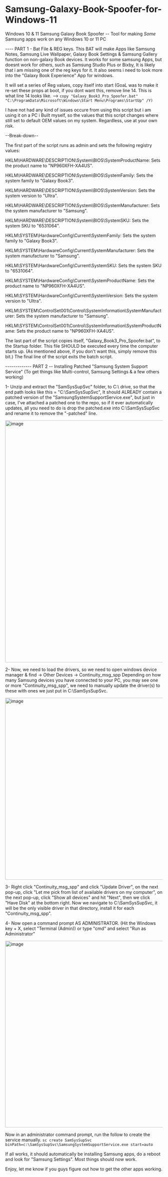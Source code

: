 # Samsung-Galaxy-Book-Spoofer-for-Windows-11
Windows 10 &amp; 11 Samsung Galaxy Book Spoofer -- Tool for making *Some* Samsung apps work on any Windows 10 or 11 PC

---- PART 1 - Bat File & REG keys.
This BAT will make Apps like Samsung Notes, Samsung Live Wallpaper, Galaxy Book Settings & Samsung Gallery function on non-galaxy Book devices. It works for some samsung Apps, but doesnt work for others, such as Samsung Studio Plus or Bixby, It is likely that i am missing one of the reg keys for it. It also seems i need to look more into the "Galaxy Book Experience" App for windows.

It will set a series of Reg values, copy itself into start (GoaL was to make it re-set these props at boot, if you dont want this, remove line 14. This is what line 14 looks like. --> ```copy "Galaxy_Book3_Pro_Spoofer.bat" "C:\ProgramData\Microsoft\Windows\Start Menu\Programs\StartUp" /Y)```

I have not had any kind of issues occure from using this script but i am using it on a PC i Built myself, so the values that this script changes where still set to default OEM values on my system. Regardless, use at your own risk. 

--Break-down--

The first part of the script runs as admin and sets the following registry values:

HKLM\HARDWARE\DESCRIPTION\System\BIOS\SystemProductName: Sets the product name to "NP960XFH-XA4US".

HKLM\HARDWARE\DESCRIPTION\System\BIOS\SystemFamily: Sets the system family to "Galaxy Book3".

HKLM\HARDWARE\DESCRIPTION\System\BIOS\SystemVersion: Sets the system version to "Ultra".

HKLM\HARDWARE\DESCRIPTION\System\BIOS\SystemManufacturer: Sets the system manufacturer to "Samsung".

HKLM\HARDWARE\DESCRIPTION\System\BIOS\SystemSKU: Sets the system SKU to "6531064".

HKLM\SYSTEM\HardwareConfig\Current\SystemFamily: Sets the system family to "Galaxy Book3".

HKLM\SYSTEM\HardwareConfig\Current\SystemManufacturer: Sets the system manufacturer to "Samsung".

HKLM\SYSTEM\HardwareConfig\Current\SystemSKU: Sets the system SKU to "6531064".

HKLM\SYSTEM\HardwareConfig\Current\SystemProductName: Sets the product name to "NP960XFH-XA4US".

HKLM\SYSTEM\HardwareConfig\Current\SystemVersion: Sets the system version to "Ultra".

HKLM\SYSTEM\ControlSet001\Control\SystemInformation\SystemManufacturer: Sets the system manufacturer to "Samsung".

HKLM\SYSTEM\ControlSet001\Control\SystemInformation\SystemProductName: Sets the product name to "NP960XFH-XA4US".

The last part of the script copies itself, "Galaxy_Book3_Pro_Spoofer.bat", to the Startup folder. This file SHOULD be executed every time the computer starts up. (As mentioned above, if you don't want this, simply remove this bit.) The final line of the script exits the batch script.




------------- PART 2 -- Installing Patched "Samsung System Support Service" (To get things like Multi-control, Samsung Settings & a few others working)

1- Unzip and extract the "SamSysSupSvc" folder, to C:\ drive, so that the end path looks like this = "C:\SamSysSupSvc", It should ALREADY contain a patched version of the "SamsungSystemSupportService.exe", but just in case, I've attached a patched one to the repo, so if it ever automatically updates, all you need to do is drop the patched.exe into C:\SamSysSupSvc and rename it to remove the "-patched" line. 

<img width="773" alt="image" src="https://github.com/k0mraid3/Samsung-Galaxy-Book-Spoofer-for-Windows-10-11/assets/62849592/be1a40a9-b72b-46f5-af10-c1cae3862280">

2- Now, we need to load the drivers, so we need to open windows device manager & find -> Other Devices -> Continuity_msg_spp 
Depending on how many Samsung devices you have connected to your PC, you may see one or more "Continuity_msg_spp", we need to manually update the driver(s) to these with ones we just put in C:\SamSysSupSvc.

<img width="581" alt="image" src="https://github.com/k0mraid3/Samsung-Galaxy-Book-Spoofer-for-Windows-10-11/assets/62849592/620569f3-db2d-4691-8813-8ebb1da54836">

3- Right click "Continuity_msg_spp" and click "Update Driver", on the next pop-up, click "Let me pick from list of available drivers on my computer", on the next pop-up, click "Show all devices" and hit "Next", then we click "Have Disk" at the bottom right. Now we navigate to C:\SamSysSupSvc, it will be the only visible driver in that directory, install it for each "Continuity_msg_spp".

4- Now open a command prompt AS ADMINISTRATOR. (Hit the Windows key + X, select "Terminal (Admin)) or type "cmd" and select "Run as Administrator" 

<img width="596" alt="image" src="https://github.com/k0mraid3/Samsung-Galaxy-Book-Spoofer-for-Windows-10-11/assets/62849592/1831adf7-8e6f-4c2c-8585-623590f3760c">

Now in an administrator command prompt, run the follow to create the service manually. 
``` sc create SamSysSupSvc binPath=c:\SamSysSupSvc\SamsungSystemSupportService.exe start=auto ```

If all works, it should automatically be installing Samsung apps, do a reboot and look for "Samsung Settings". Most things should now work. 








Enjoy, let me know if you guys figure out how to get the other apps working. 
